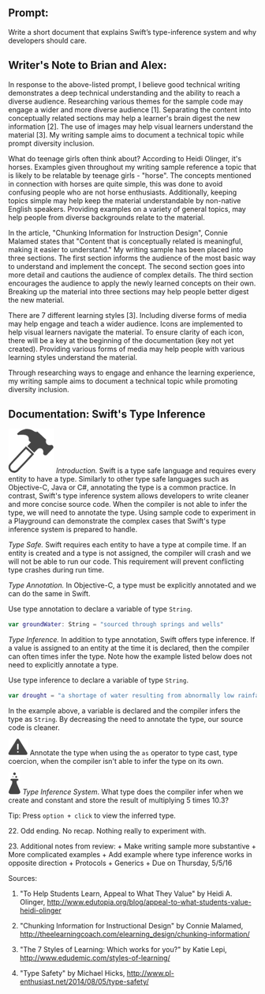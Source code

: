 ## Prompt:
 Write a short document that explains Swift’s type-inference system and why developers should care.

## Writer's Note to Brian and Alex:

 In response to the above-listed prompt, I believe good technical writing demonstrates a deep technical understanding and the ability to reach a diverse audience. Researching various themes for the sample code may engage a wider and more diverse audience [1]. Separating the content into conceptually related sections may help a learner's brain digest the new information [2]. The use of images may help visual learners understand the material [3]. My writing sample aims to document a technical topic while prompt diversity inclusion.

 What do teenage girls often think about? According to Heidi Olinger, it's horses. Examples given throughout my writing sample reference a topic that is likely to be relatable by teenage girls - "horse". The concepts mentioned in connection with horses are quite simple, this was done to avoid confusing people who are not horse enthusiasts. Additionally, keeping topics simple may help keep the material understandable by non-native English speakers. Providing examples on a variety of general topics, may help people from diverse backgrounds relate to the material.

 In the article, "Chunking Information for Instruction Design", Connie Malamed states that "Content that is conceptually related is meaningful, making it easier to understand." My writing sample has been placed into three sections. The first section informs the audience of the most basic way to understand and implement the concept. The second section goes into more detail and cautions the audience of complex details. The third section encourages the audience to apply the newly learned concepts on their own. Breaking up the material into three sections may help people better digest the new material.

 There are 7 different learning styles [3]. Including diverse forms of media may help engage and teach a wider audience. Icons are implemented to help visual learners navigate the material. To ensure clarity of each icon, there will be a key at the beginning of the documentation (key not yet created). Providing various forms of media may help people with various learning styles understand the material.

 Through researching ways to engage and enhance the learning experience, my writing sample aims to document a technical topic while promoting diversity inclusion.


## Documentation: Swift's Type Inference
 ![Build icon](./images/hammer.png) *Introduction.* Swift is a type safe language and requires every entity to have a type. Similarly to other type safe languages such as Objective-C, Java or C#, annotating the type is a common practice. In contrast, Swift's type inference system allows developers to write cleaner and more concise source code. When the compiler is not able to infer the type, we will need to annotate the type. Using sample code to experiment in a Playground can demonstrate the complex cases that Swift's type inference system is prepared to handle.

 *Type Safe.* Swift requires each entity to have a type at compile time. If an entity is created and a type is not assigned, the compiler will crash and we will not be able to run our code. This requirement will prevent conflicting type crashes during run time.

 *Type Annotation.* In Objective-C, a type must be explicitly annotated and we can do the same in Swift.

 Use type annotation to declare a variable of type `String`.

 ```swift
 var groundWater: String = "sourced through springs and wells"
 ```

 *Type Inference.* In addition to type annotation, Swift offers type inference. If a value is assigned to an entity at the time it is declared, then the compiler can often times infer the type. Note how the example listed below does not need to explicitly annotate a type.

 Use type inference to declare a variable of type `String`.

 ```swift
 var drought = "a shortage of water resulting from abnormally low rainfall"
 ```

 In the example above, a variable is declared and the compiler infers the type as `String`. By decreasing the need to annotate the type, our source code is cleaner.

 ![Caution icon](./images/caution_sm.png)
 Annotate the type when using the `as` operator to type cast, type coercion, when the compiler isn't able to infer the type on its own.

 ![Experiment icon](./images/experiment_sm.png) *Type Inference System*. What type does the compiler infer when we create and constant and store the result of multiplying 5 times 10.3?

 Tip: Press `option + click` to view the inferred type.

 22\. Odd ending. No recap. Nothing really to experiment with.

 23\. Additional notes from review:
    + Make writing sample more substantive
    + More complicated examples
    + Add example where type inference works in opposite direction
    + Protocols
    + Generics
    + Due on Thursday, 5/5/16

Sources:

1. "To Help Students Learn, Appeal to What They Value" by Heidi A. Olinger, http://www.edutopia.org/blog/appeal-to-what-students-value-heidi-olinger

2. "Chunking Information for Instructional Design" by Connie Malamed, http://theelearningcoach.com/elearning_design/chunking-information/

3. "The 7 Styles of Learning: Which works for you?" by Katie Lepi, http://www.edudemic.com/styles-of-learning/

4. "Type Safety" by Michael Hicks, http://www.pl-enthusiast.net/2014/08/05/type-safety/